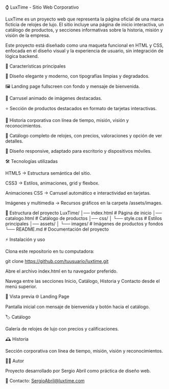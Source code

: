 ⌚ LuxTime - Sitio Web Corporativo

LuxTime es un proyecto web que representa la página oficial de una marca ficticia de relojes de lujo. El sitio incluye una página de inicio interactiva, un catálogo de productos, y secciones informativas sobre la historia, misión y visión de la empresa.

Este proyecto está diseñado como una maqueta funcional en HTML y CSS, enfocada en el diseño visual y la experiencia de usuario, sin integración de lógica backend.

🚀 Características principales

🎨 Diseño elegante y moderno, con tipografías limpias y degradados.

🖼️ Landing page fullscreen con fondo y mensaje de bienvenida.

📸 Carrusel animado de imágenes destacadas.

⭐ Sección de productos destacados en formato de tarjetas interactivas.

📖 Historia corporativa con línea de tiempo, misión, visión y reconocimientos.

📂 Catálogo completo de relojes, con precios, valoraciones y opción de ver detalles.

📱 Diseño responsive, adaptado para escritorio y dispositivos móviles.

🛠️ Tecnologías utilizadas

HTML5 → Estructura semántica del sitio.

CSS3 → Estilos, animaciones, grid y flexbox.

Animaciones CSS → Carrusel automático e interactividad en tarjetas.

Imágenes y multimedia → Recursos gráficos en la carpeta /assets/images.

📂 Estructura del proyecto
LuxTime/
│── index.html          # Página de inicio
│── catalogo.html       # Catálogo de productos
│── css/
│   └── style.css       # Estilos principales
│── assets/
│   └── images/         # Imágenes de productos y fondos
└── README.md           # Documentación del proyecto

⚡ Instalación y uso

Clona este repositorio en tu computadora:

git clone https://github.com/tuusuario/luxtime.git


Abre el archivo index.html en tu navegador preferido.

Navega entre las secciones Inicio, Catálogo, Historia y Contacto desde el menú superior.

📸 Vista previa
🌐 Landing Page

Pantalla inicial con mensaje de bienvenida y botón hacia el catálogo.

🏷️ Catálogo

Galería de relojes de lujo con precios y calificaciones.

🕰️ Historia

Sección corporativa con línea de tiempo, misión, visión y reconocimientos.

👨‍💻 Autor

Proyecto desarrollado por Sergio Abril como práctica de diseño web.

📧 Contacto: SergioAbril@luxtime.com
